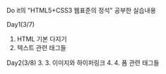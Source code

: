 Do it의 "HTML5+CSS3 웹표준의 정석"
공부한 실습내용

 Day1(3/7)
   1. HTML 기본 다지기
   2. 텍스트 관련 태그들
 
 Day2(3/8)
   3. 3. 이미지와 하이퍼링크
   4. 4. 폼 관련 태그들


